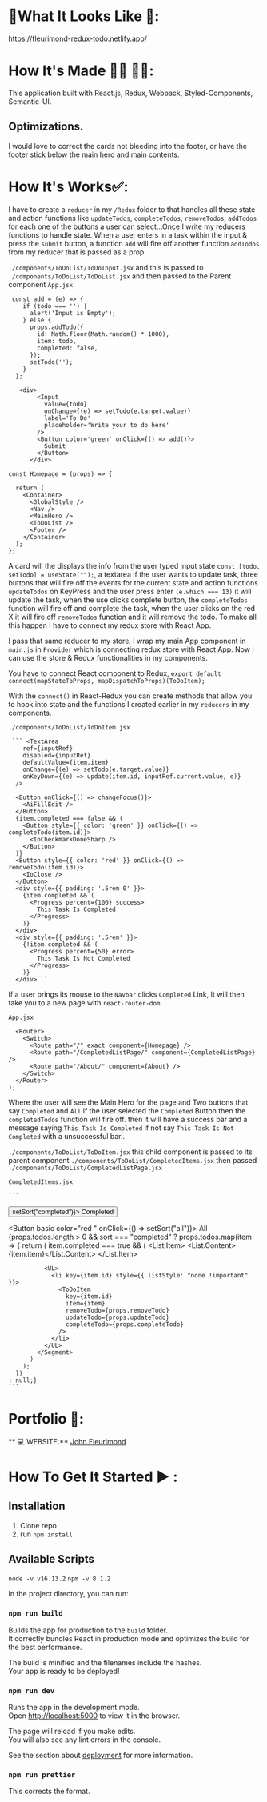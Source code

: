 # :checkered_flag:What It Looks Like :checkered_flag:: 

https://fleurimond-redux-todo.netlify.app/

# How It's Made :nut_and_bolt:🔨 :hammer::wrench::
 This application built with React.js, Redux, Webpack, Styled-Components, Semantic-UI.

## Optimizations.
I would love to correct the cards not bleeding into the footer, or have the footer stick below the main hero and main contents.

# How It's Works:white_check_mark::
I have to create a `reducer` in my `/Redux` folder to that handles all these state and action functions like `updateTodos`, `completeTodos`, `removeTodos`, `addTodos` for each one of the buttons a user can select...Once I write my reducers functions to handle state. When a user enters in a task within the input & press the  `submit` button, a function `add` will fire off another function `addTodos` from my reducer that is passed as a prop.

`./components/ToDoList/ToDoInput.jsx`  and this is passed to `./components/ToDoList/ToDoList.jsx` and then passed to the Parent component `App.jsx`
```
 const add = (e) => {
    if (todo === '') {
      alert('Input is Empty');
    } else {
      props.addTodo({
        id: Math.floor(Math.random() * 1000),
        item: todo,
        completed: false,
      });
      setTodo('');
    }
  };

   <div>
        <Input
          value={todo}
          onChange={(e) => setTodo(e.target.value)}
          label='To Do'
          placeholder='Write your to do here'
        />
        <Button color='green' onClick={() => add()}>
          Submit
        </Button>
      </div>
  ```

```
const Homepage = (props) => {

  return (
    <Container>
      <GlobalStyle />
      <Nav />
      <MainHero />
      <ToDoList />
      <Footer />
    </Container>
  );
};
```

 A card will the displays the info from the user typed input state `const [todo, setTodo] = useState("");`, a textarea if the user wants to update task, three buttons that will fire off the events for the current state and action functions `updateTodos` on KeyPress and the user press enter `(e.which === 13)` it will update the task,  when the use clicks complete button, the  `completeTodos` function will fire off and complete the task, when the user clicks on the red X it will fire off `removeTodos` function and it will remove the todo. To make all this happen I have to connect my redux store with React App.

I pass that same reducer to my store, I wrap my main App component in `main.js` in `Provider` which is connecting redux store with React App. Now I can use the store & Redux functionalities in my components. 

You have to connect React component to Redux, 
`export default connect(mapStateToProps, mapDispatchToProps)(ToDoItem);`

With the `connect()` in React-Redux you can create methods that allow you to hook into state and the functions I created earlier in my `reducers` in my components.

`./components/ToDoList/ToDoItem.jsx`

     ``` <TextArea
        ref={inputRef}
        disabled={inputRef}
        defaultValue={item.item}
        onChange={(e) => setTodo(e.target.value)}
        onKeyDown={(e) => update(item.id, inputRef.current.value, e)}
      />

      <Button onClick={() => changeFocus()}>
        <AiFillEdit />
      </Button>
      {item.completed === false && (
        <Button style={{ color: 'green' }} onClick={() => completeTodo(item.id)}>
          <IoCheckmarkDoneSharp />
        </Button>
      )}
      <Button style={{ color: 'red' }} onClick={() => removeTodo(item.id)}>
        <IoClose />
      </Button>
      <div style={{ padding: '.5rem 0' }}>
        {item.completed && (
          <Progress percent={100} success>
            This Task Is Completed
          </Progress>
        )}
      </div>
      <div style={{ padding: '.5rem' }}>
        {!item.completed && (
          <Progress percent={50} error>
            This Task Is Not Completed
          </Progress>
        )}
      </div>```

If a user brings its mouse to the `Navbar` clicks `Completed` Link, It will then take you to a new page with `react-router-dom` 

`App.jsx`

```const App = () => (
  <Router>
    <Switch>
      <Route path="/" exact component={Homepage} />
      <Route path="/CompletedListPage/" component={CompletedListPage} />
      <Route path="/About/" component={About} />
    </Switch>
  </Router>
);
```

Where the user will see the Main Hero for the page and Two buttons that say `Completed` and `All` if the user selected the `Completed` Button then the `completedTodos` function will fire off. then it will have a success bar and a message saying `This Task Is Completed` if not say `This Task Is Not Completed` with a unsuccessful bar..

`./components/ToDoList/ToDoItem.jsx` this child component is passed to its parent component `./components/ToDoList/CompletedItems.jsx` then passed `./components/ToDoList/CompletedListPage.jsx`

`CompletedItems.jsx`


    ```
 <ButtonArea>
  <Button basic color="green" onClick={() => setSort("completed")}>
    Completed
  </Button>

  <Button basic color="red   " onClick={() => setSort("all")}>
    All
  </Button>
</ButtonArea>
{props.todos.length > 0 && sort === "completed"
    ? props.todos.map(item => {
        return (
          item.completed === true && (
            <Segment inverted key={item.id}>
              <List divided inverted relaxed>
                <List.Item>
                  <List.Content>{item.item}</List.Content>
                </List.Item>
              </List>

              <UL>
                <li key={item.id} style={{ listStyle: "none !important" }}>
                  <ToDoItem
                    key={item.id}
                    item={item}
                    removeTodo={props.removeTodo}
                    updateTodo={props.updateTodo}
                    completeTodo={props.completeTodo}
                  />
                </li>
              </UL>
            </Segment>
          )
        );
      })
    : null;}
    ```

# Portfolio :open_file_folder::

** :computer:   WEBSITE:** [John Fleurimond](http://johnfleurimond.com)

# How To Get It Started :arrow_forward: :

## Installation

1. Clone repo
2. run `npm install`

## Available Scripts
 `node -v v16.13.2`
 `npm -v 8.1.2`

In the project directory, you can run:

### `npm run build`

Builds the app for production to the `build` folder.<br>
It correctly bundles React in production mode and optimizes the build for the best performance.

The build is minified and the filenames include the hashes.<br>
Your app is ready to be deployed!


### `npm run dev`

Runs the app in the development mode.<br>
Open [http://localhost:5000](http://localhost:5000) to view it in the browser.

The page will reload if you make edits.<br>
You will also see any lint errors in the console.

See the section about [deployment](#deployment) for more information.

### `npm run prettier`
This corrects the format.

